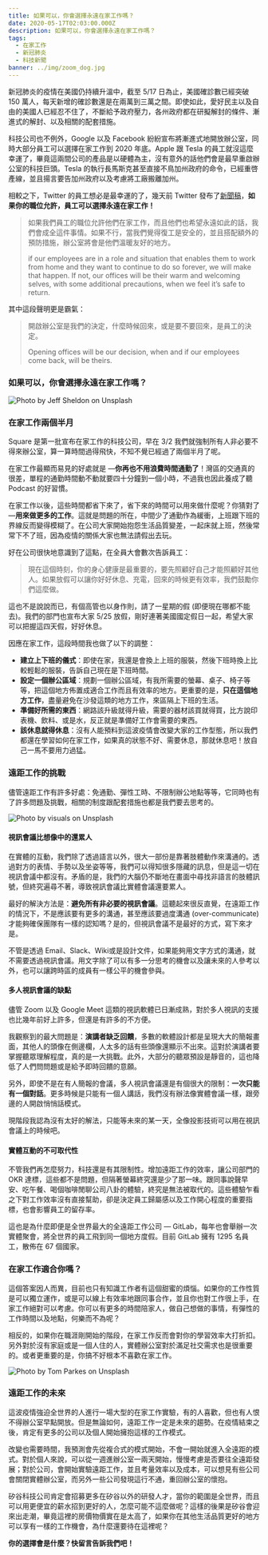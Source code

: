 ```yaml
---
title: 如果可以，你會選擇永遠在家工作嗎？
date: 2020-05-17T02:03:00.000Z
description: 如果可以，你會選擇永遠在家工作嗎？
tags:
  - 在家工作
  - 新冠肺炎
  - 科技新聞
banner: ../img/zoom_dog.jpg
---
```

新冠肺炎的疫情在美國仍持續升溫中，截至 5/17 日為止，美國確診數已經突破 150 萬人，每天新增的確診數還是在兩萬到三萬之間。即使如此，愛好民主以及自由的美國人已經忍不住了，不斷給予政府壓力，各州政府都在研擬解封的條件、漸進式的解封、以及相關的配套措施。

科技公司也不例外，Google 以及 Facebook 紛紛宣布將漸進式地開放辦公室，同時大部分員工可以選擇在家工作到 2020 年底。Apple 跟 Tesla 的員工就沒這麼幸運了，畢竟這兩間公司的產品是以硬體為主，沒有意外的話他們會是最早重啟辦公室的科技巨頭。Tesla 的執行長馬斯克甚至直接不鳥加州政府的命令，已經重啓產線，並且揚言要告加州政府以及考慮將工廠搬離加州。

相較之下，Twitter 的員工想必是最幸運的了，幾天前 Twitter 發布了[新聞稿](https://blog.twitter.com/en_us/topics/company/2020/keeping-our-employees-and-partners-safe-during-coronavirus.html)，**如果你的職位允許，員工可以選擇永遠在家工作！**

> 如果我們員工的職位允許他們在家工作，而且他們也希望永遠如此的話，我們會成全這件事情。如果不行，當我們覺得復工是安全的，並且搭配額外的預防措施，辦公室將會是他們溫暖友好的地方。
>
> if our employees are in a role and situation that enables them to work from home and they want to continue to do so forever, we will make that happen. If not, our offices will be their warm and welcoming selves, with some additional precautions, when we feel it’s safe to return.

其中這段聲明更是霸氣：

> 開啟辦公室是我們的決定，什麼時候回來，或是要不要回來，是員工的決定。
>
> Opening offices will be our decision, when and if our employees come back, will be theirs.

### 如果可以，你會選擇永遠在家工作嗎？

![Photo by Jeff Sheldon on Unsplash](../img/wfh.jpg)

### 在家工作兩個半月

Square 是第一批宣布在家工作的科技公司，早在 3/2 我們就強制所有人非必要不得來辦公室，算一算時間過得飛快，不知不覺已經過了兩個半月了呢。

在家工作最顯而易見的好處就是 —**你再也不用浪費時間通勤了**！灣區的交通真的很差，單程的通勤時間動不動就要四十分鐘到一個小時，不過我也因此養成了聽 Podcast 的好習慣。

在家工作以後，這些時間都省下來了，省下來的時間可以用來做什麼呢？你猜對了 —**用來做更多的工作**。這就是問題的所在，中間少了通勤作為緩衝，上班跟下班的界線反而變得模糊了。在公司大家開始抱怨生活品質變差，一起床就上班，然後常常下不了班，因為疫情的關係大家也無法請假出去玩。

好在公司很快地意識到了這點，在全員大會數次告訴員工：

> 現在這個時刻，你的身心健康是最重要的，要先照顧好自己才能照顧好其他人。如果放假可以讓你好好休息、充電，回來的時候更有效率，我們鼓勵你們這麼做。

這也不是說說而已，有個高管也以身作則，請了一星期的假 (即便現在哪都不能去)。我們的部門也宣布大家 5/25 放假，剛好連著美國國定假日一起，希望大家可以把握這四天假，好好休息。

因應在家工作，這段時間我也做了以下的調整：

* **建立上下班的儀式**：即使在家，我還是會換上上班的服裝，然後下班時換上比較輕鬆的服裝，告訴自己現在是下班時間。
* **設定一個辦公區域**：規劃一個辦公區域，有我所需要的螢幕、桌子、椅子等等，把這個地方佈置成適合工作而且有效率的地方。更重要的是，**只在這個地方工作**，盡量避免在沙發這類的地方工作，來區隔上下班的生活。
* **準備好所需的東西**：網路該升級就得升級，需要的器材該買就得買，比方說印表機、飲料、或是水，反正就是準備好工作會需要的東西。
* **該休息就得休息**：沒有人能預料到這波疫情會改變大家的工作型態，所以我們都還在學習如何在家工作，如果真的狀態不好、需要休息，那就休息吧！放自己一馬不要用力過猛。

### 遠距工作的挑戰

儘管遠距工作有許多好處：免通勤、彈性工時、不限制辦公地點等等，它同時也有了許多問題及挑戰，相關的制度跟配套措施也都是我們要去思考的。

![Photo by visuals on Unsplash](../img/zoom_dog.jpg)

#### 視訊會議比想像中的還累人

在實體的互動，我們除了透過語言以外，很大一部份是靠著肢體動作來溝通的。透過對方的表情、手勢以及坐姿等等，我們可以得知很多隱藏的訊息，但是這一切在視訊會議中都沒有。矛盾的是，我們的大腦仍不斷地在畫面中尋找非語言的肢體訊號，但終究遍尋不著，導致視訊會議比實體會議還要累人。

最好的解決方法是：**避免所有非必要的視訊會議**。這聽起來很反直覺，在遠距工作的情況下，不是應該要有更多的溝通，甚至應該要過度溝通 (over-communicate) 才能夠確保團隊有一樣的認知嗎？是的，但視訊會議不是最好的方式，寫下來才是。

不管是透過 Email、Slack、Wiki或是設計文件，如果能夠用文字方式的溝通，就不需要透過視訊會議。用文字除了可以有多一分思考的機會以及讓未來的人參考以外，也可以讓跨時區的成員有一樣公平的機會參與。

#### 多人視訊會議的缺點

儘管 Zoom 以及 Google Meet 這類的視訊軟體已日漸成熟，對於多人視訊的支援也比幾年前好上許多，但還是有許多的不方便。

我觀察到的最大問題是：**演講者缺乏回饋**，多數的軟體設計都是呈現大大的簡報畫面，其他人的頭像在側邊欄，人太多的話有些頭像還顯示不出來。這對於演講者要掌握聽眾理解程度，真的是一大挑戰。此外，大部分的聽眾預設是靜音的，這也降低了人們問問題或是給予即時回饋的意願。

另外，即使不是在有人簡報的會議，多人視訊會議還是有個很大的限制：**一次只能有一個對話**。更多時候是只能有一個人講話，我們沒有辦法像實體會議一樣，跟旁邊的人開啟悄悄話模式。

現階段我認為沒有太好的解法，只能等未來的某一天，全像投影技術可以用在視訊會議上的時候吧。

#### 實體互動的不可取代性

不管我們再怎麼努力，科技還是有其限制性。增加遠距工作的效率，讓公司部門的 OKR 達標，這些都不是問題，但隔著螢幕終究還是少了那一味。跟同事說聲早安、吃午餐、喝個咖啡閒聊公司八卦的體驗，終究是無法被取代的。這些體驗乍看之下對工作效率沒有直接幫助，卻是決定員工歸屬感以及工作開心程度的重要指標，也會影響員工的留存率。

這也是為什麼即便是全世界最大的全遠距工作公司 — GitLab，每年也會舉辦一次實體聚會，將全世界的員工飛到同一個地方度假。目前 GitLab 擁有 1295 名員工，散佈在 67 個國家。

### 在家工作適合你嗎？

這個答案因人而異，目前也只有知識工作者有這個甜蜜的煩惱。如果你的工作性質是可以獨立運作，或是可以線上有效率地跟同事合作，並且你也對工作很上手，在家工作絕對可以考慮。你可以有更多的時間陪家人，做自己想做的事情，有彈性的工作時間以及地點，何樂而不為呢？

相反的，如果你在職涯剛開始的階段，在家工作反而會對你的學習效率大打折扣。另外對於沒有家庭或是一個人住的人，實體辦公室對於滿足社交需求也是很重要的。或者更重要的是，你搞不好根本不喜歡在家工作。

![Photo by Tom Parkes on Unsplash](../img/wfh_future.jpg)

### 遠距工作的未來

這波疫情強迫全世界的人進行一場大型的在家工作實驗，有的人喜歡，但也有人恨不得辦公室早點開放。但是無論如何，遠距工作一定是未來的趨勢。在疫情結束之後，肯定有更多的公司以及個人開始擁抱這樣的工作模式。

改變也需要時間，我預測會先從複合式的模式開始，不會一開始就進入全遠距的模式。對於個人來說，可以從一週進辦公室一兩天開始，慢慢考慮是否要往全遠距發展；對於公司，會開始實驗遠距工作，並且考量效率以及成本，可以想見有些公司會關閉實體辦公室，而另外一些公司發現這行不通，重回辦公室的懷抱。

矽谷科技公司肯定會招募更多在矽谷以外的研發人才，當你的範圍是全世界，而且可以用更便宜的薪水招到更好的人，怎麼可能不這麼做呢？這樣的後果是矽谷會迎來出走潮，畢竟這裡的房價物價實在是太高了，如果你在其他生活品質更好的地方可以享有一樣的工作機會，為什麼還要待在這裡呢？

**你的選擇會是什麼？快留言告訴我們吧！**